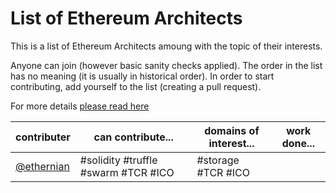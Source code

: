 # List of Ethereum Architects

This is a list of Ethereum Architects amoung with the topic of their interests. 

Anyone can join (however basic sanity checks applied). The order in the list has no meaning (it is usually in historical order). 
In order to start contributing, add yourself to the list (creating a pull request). 

For more details [please read here](https://github.com/Ring-of-Ethereum-Architects/knowledge/wiki/List-of-Ethereum-Architects#about) 

| contributer | can contribute... | domains of interest... | work done... |
|---|---|---|---|
| [@ethernian](ethereum-magicians.org/u/ethernian)  | #solidity #truffle #swarm #TCR #ICO| #storage #TCR #ICO  | |
